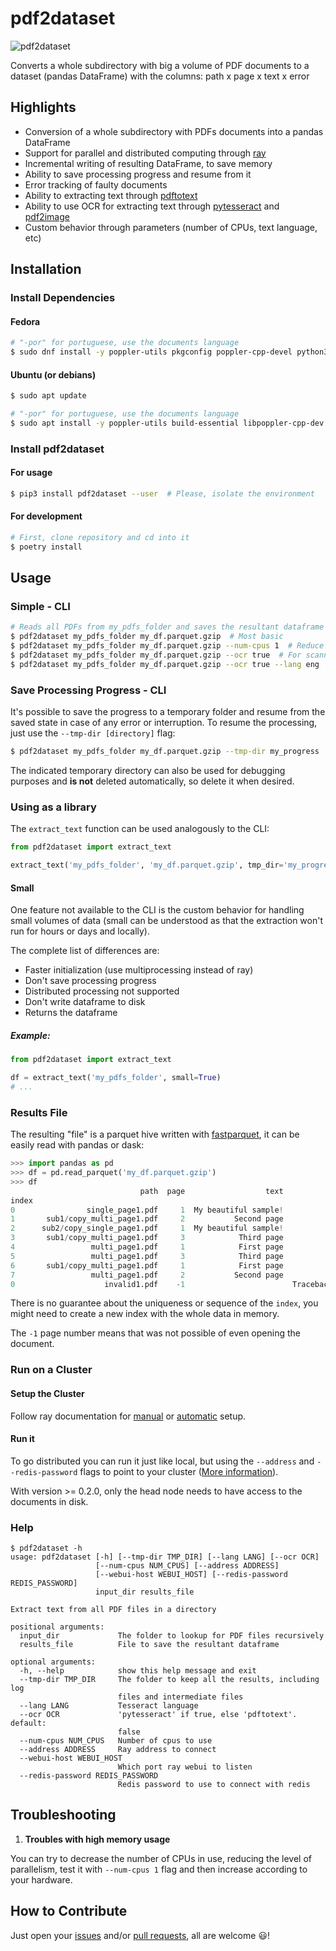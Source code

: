# pdf2dataset

![pdf2dataset](https://github.com/icaropires/pdf2dataset/workflows/pdf2dataset/badge.svg)

Converts a whole subdirectory with big a volume of PDF documents to a dataset (pandas DataFrame) with the columns: path x page x text x error


## Highlights

* Conversion of a whole subdirectory with PDFs documents into a pandas DataFrame
* Support for parallel and distributed computing through [ray](https://github.com/ray-project/ray)
* Incremental writing of resulting DataFrame, to save memory
* Ability to save processing progress and resume from it
* Error tracking of faulty documents
* Ability to extracting text through [pdftotext](https://github.com/jalan/pdftotext)
* Ability to use OCR for extracting text through [pytesseract](https://github.com/madmaze/pytesseract) and [pdf2image](https://github.com/Belval/pdf2image)
* Custom behavior through parameters (number of CPUs, text language, etc)


## Installation

### Install Dependencies

#### Fedora

``` bash
# "-por" for portuguese, use the documents language
$ sudo dnf install -y poppler-utils pkgconfig poppler-cpp-devel python3-devel tesseract-langpack-por
```

#### Ubuntu (or debians)

``` bash
$ sudo apt update

# "-por" for portuguese, use the documents language
$ sudo apt install -y poppler-utils build-essential libpoppler-cpp-dev pkg-config python3-dev tesseract-ocr-por
```

### Install pdf2dataset

#### For usage

``` bash
$ pip3 install pdf2dataset --user  # Please, isolate the environment
```

#### For development

``` bash
# First, clone repository and cd into it
$ poetry install
```


## Usage

### Simple - CLI

``` bash
# Reads all PDFs from my_pdfs_folder and saves the resultant dataframe to my_df.parquet.gzip
$ pdf2dataset my_pdfs_folder my_df.parquet.gzip  # Most basic
$ pdf2dataset my_pdfs_folder my_df.parquet.gzip --num-cpus 1  # Reduce parallelism to the maximum
$ pdf2dataset my_pdfs_folder my_df.parquet.gzip --ocr true  # For scanned PDFs
$ pdf2dataset my_pdfs_folder my_df.parquet.gzip --ocr true --lang eng  # Scanned documents with english text
```

### Save Processing Progress - CLI

It's possible to save the progress to a temporary folder and resume from the saved state in case of
any error or interruption. To resume the processing, just use the `--tmp-dir [directory]` flag:

``` bash
$ pdf2dataset my_pdfs_folder my_df.parquet.gzip --tmp-dir my_progress
```

The indicated temporary directory can also be used for debugging purposes and **is not** deleted
automatically, so delete it when desired. 


### Using as a library

The `extract_text` function can be used analogously to the CLI:

``` python
from pdf2dataset import extract_text

extract_text('my_pdfs_folder', 'my_df.parquet.gzip', tmp_dir='my_progress')
```

#### Small

One feature not available to the CLI is the custom behavior for handling small volumes of data (small can
be understood as that the extraction won't run for hours or days and locally).

The complete list of differences are:

* Faster initialization (use multiprocessing instead of ray)
* Don't save processing progress
* Distributed processing not supported
* Don't write dataframe to disk
* Returns the dataframe

##### Example:
``` python
from pdf2dataset import extract_text

df = extract_text('my_pdfs_folder', small=True)
# ...
```
### Results File

The resulting "file" is a parquet hive written with [fastparquet](https://github.com/dask/fastparquet), it can be
easily read with pandas or dask:

``` python
>>> import pandas as pd
>>> df = pd.read_parquet('my_df.parquet.gzip')
>>> df
                             path  page                  text                                              error
index                                                                                                           
0                single_page1.pdf     1  My beautiful sample!                                                   
1       sub1/copy_multi_page1.pdf     2           Second page                                                   
2      sub2/copy_single_page1.pdf     1  My beautiful sample!                                                   
3       sub1/copy_multi_page1.pdf     3            Third page                                                   
4                 multi_page1.pdf     1            First page                                                   
5                 multi_page1.pdf     3            Third page                                                   
6       sub1/copy_multi_page1.pdf     1            First page                                                   
7                 multi_page1.pdf     2           Second page                                                   
0                    invalid1.pdf    -1                        Traceback (most recent call last):\n  File "/h...
```

There is no guarantee about the uniqueness or sequence of the `index`, you might need to create a new index with
the whole data in memory.

The `-1` page number means that was not possible of even opening the document.

### Run on a Cluster

#### Setup the Cluster

Follow ray documentation for [manual](https://docs.ray.io/en/latest/using-ray-on-a-cluster.html?setup#manual-cluster-setup) or [automatic](https://docs.ray.io/en/latest/autoscaling.html?setup#automatic-cluster-setup)
setup.

#### Run it

To go distributed you can run it just like local, but using the `--address` and `--redis-password` flags to point to your cluster ([More information](https://docs.ray.io/en/latest/multiprocessing.html)).

With version >= 0.2.0, only the head node needs to have access to the documents in disk.

### Help

```
$ pdf2dataset -h
usage: pdf2dataset [-h] [--tmp-dir TMP_DIR] [--lang LANG] [--ocr OCR]
                   [--num-cpus NUM_CPUS] [--address ADDRESS]
                   [--webui-host WEBUI_HOST] [--redis-password REDIS_PASSWORD]
                   input_dir results_file

Extract text from all PDF files in a directory

positional arguments:
  input_dir             The folder to lookup for PDF files recursively
  results_file          File to save the resultant dataframe

optional arguments:
  -h, --help            show this help message and exit
  --tmp-dir TMP_DIR     The folder to keep all the results, including log
                        files and intermediate files
  --lang LANG           Tesseract language
  --ocr OCR             'pytesseract' if true, else 'pdftotext'. default:
                        false
  --num-cpus NUM_CPUS   Number of cpus to use
  --address ADDRESS     Ray address to connect
  --webui-host WEBUI_HOST
                        Which port ray webui to listen
  --redis-password REDIS_PASSWORD
                        Redis password to use to connect with redis
```


## Troubleshooting

1. **Troubles with high memory usage**

You can try to decrease the number of CPUs in use, reducing the level of parallelism,
test it with `--num-cpus 1` flag and then increase according to your hardware.

## How to Contribute

Just open your [issues](https://github.com/icaropires/pdf2dataset/issues) and/or [pull requests](https://github.com/icaropires/pdf2dataset/pulls), all are welcome :smiley:!
